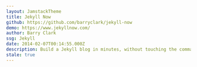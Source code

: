 ```yaml
---
layout: JamstackTheme
title: Jekyll Now
github: https://github.com/barryclark/jekyll-now
demo: https://www.jekyllnow.com/
author: Barry Clark
ssg: Jekyll
date: 2014-02-07T00:14:55.000Z
description: Build a Jekyll blog in minutes, without touching the command line.
stale: true
---
```

